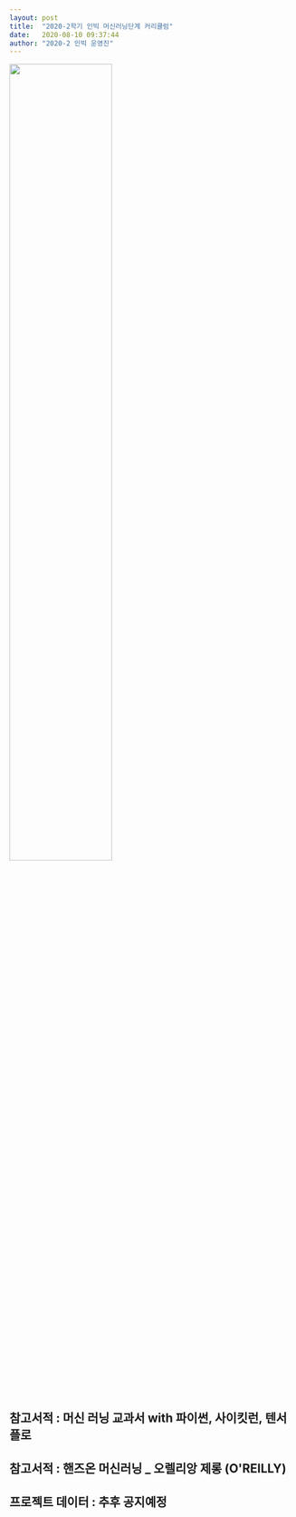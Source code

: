 ```yaml
---
layout: post
title:  "2020-2학기 인빅 머신러닝단계 커리큘럼"
date:   2020-08-10 09:37:44
author: "2020-2 인빅 운영진"
---
```



<img src="{{ site.baseurl }}/images/m_c.png"  width="60%" height="60%" >

## 참고서적 : 머신 러닝 교과서 with 파이썬, 사이킷런, 텐서플로
## 참고서적 : 핸즈온 머신러닝 _ 오렐리앙 제롱 (O'REILLY)
## 프로젝트 데이터 : 추후 공지예정
